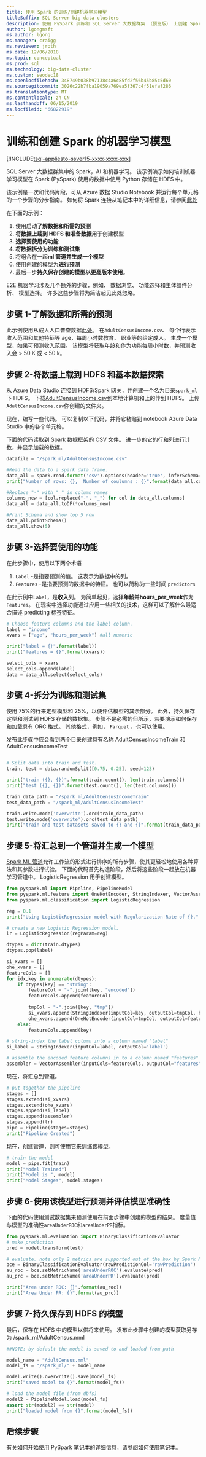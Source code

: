 ```yaml
---
title: 使用 Spark 的训练/创建机器学习模型
titleSuffix: SQL Server big data clusters
description: 使用 PySpark 训练和 SQL Server 大数据群集 （预览版） 上创建 Spark 机器学习模型。
author: lgongmsft
ms.author: lgong
ms.manager: craigg
ms.reviewer: jroth
ms.date: 12/06/2018
ms.topic: conceptual
ms.prod: sql
ms.technology: big-data-cluster
ms.custom: seodec18
ms.openlocfilehash: 348749b038b97138c4a6c85fd2f56b45b85c5d60
ms.sourcegitcommit: 3026c22b7fba19059a769ea5f367c4f51efaf286
ms.translationtype: MT
ms.contentlocale: zh-CN
ms.lasthandoff: 06/15/2019
ms.locfileid: "66822919"
---
```

# <a name="train-and-create-machine-learning-models-with-spark"></a>训练和创建 Spark 的机器学习模型

[!INCLUDE[tsql-appliesto-ssver15-xxxx-xxxx-xxx](../includes/tsql-appliesto-ssver15-xxxx-xxxx-xxx.md)]

SQL Server 大数据群集中的 Spark，AI 和机器学习。 该示例演示如何培训机器学习模型在 Spark (PySpark) 使用的数据中使用 Python 存储在 HDFS 中。 

该示例是一次和代码片段，可从 Azure 数据 Studio Notebook 并运行每个单元格的一个步骤的分步指南。 如何将 Spark 连接从笔记本中的详细信息，请参阅[此处](notebooks-guidance.md)

在下面的示例：

1. 使用启动**了解数据和所需的预测**
2. **将数据上载到 HDFS 和准备数据**用于创建模型
3. **选择要使用的功能**
4. **将数据拆分为训练和测试集**
5. 将组合在一起**ml 管道并生成一个模型**
6. 使用创建的模型为**进行预测**
7. 最后一步**持久保存创建的模型以更高版本使用**。

E2E 机器学习涉及几个额外的步骤，例如、 数据浏览、 功能选择和主体组件分析、 模型选择。 许多这些步骤将为简洁起见此处忽略。

## <a name="step-1---understanding-the-data-and-prediction-desired"></a>步骤 1-了解数据和所需的预测

此示例使用从成人人口普查数据[此处]( https://amldockerdatasets.azureedge.net/AdultCensusIncome.csv )。 在`AdultCensusIncome.csv`、 每个行表示收入范围和其他特征等 age，每周小时数教育、 职业等的给定成人。 生成一个模型，如果可预测收入范围。 该模型将获取年龄和作为功能每周小时数，并预测收入会 > 50 K 或 < 50 k。 

## <a name="step-2---upload-the-data-to-hdfs-and-basic-explorations-on-data"></a>步骤 2-将数据上载到 HDFS 和基本数据探索
从 Azure Data Studio 连接到 HDFS/Spark 网关，并创建一个名为目录`spark_ml`下 HDFS。 下载[AdultCensusIncome.csv]( https://amldockerdatasets.azureedge.net/AdultCensusIncome.csv )到本地计算机和上的传到 HDFS。 上传`AdultCensusIncome.csv`你创建的文件夹。


现在，编写一些代码。 可以复制以下代码，并将它粘贴到 notebook Azure Data Studio 中的各个单元格。 

下面的代码读取到 Spark 数据框架的 CSV 文件。 进一步的它的行和列进行计数，并显示加载的数据。

```python
datafile = "/spark_ml/AdultCensusIncome.csv"

#Read the data to a spark data frame.
data_all = spark.read.format('csv').options(header='true', inferSchema='true', ignoreLeadingWhiteSpace='true', ignoreTrailingWhiteSpace='true').load(datafile)
print("Number of rows: {},  Number of coulumns : {}".format(data_all.count(), len(data_all.columns)))

#Replace "-" with "_" in column names
columns_new = [col.replace("-", "_") for col in data_all.columns]
data_all = data_all.toDF(*columns_new)

#Print Schema and show top 5 row
data_all.printSchema() 
data_all.show(5)
```

## <a name="step-3---select-features-to-use"></a>步骤 3-选择要使用的功能

在此步骤中，使用以下两个术语
1. `Label`    -是指要预测的值。 这表示为数据中的列。  
2. `Features` -是指要预测的数据中的特征。 也可以简称为一些时间 `predictors` 

在此示例中`Label`，是**收入**列。 为简单起见，选择**年龄**并**hours_per_week**作为`Features`。 在现实中选择功能通过应用一些相关的技术，这样可以了解什么最适合描述 predicting 标签特征。

```python
# Choose feature columns and the label column.
label = "income"
xvars = ["age", "hours_per_week"] #all numeric

print("label = {}".format(label))
print("features = {}".format(xvars))

select_cols = xvars
select_cols.append(label)
data = data_all.select(select_cols)

```

## <a name="step-4---split-as-training-and-test-set"></a>步骤 4-拆分为训练和测试集

使用 75%的行来定型模型和 25%，以便评估模型的其余部分。 此外，持久保存定型和测试到 HDFS 存储的数据集。 步骤不是必需的但所示，若要演示如何保存和加载具有 ORC 格式。 其他格式，例如， `Parquet` ，也可以使用。

发布此步骤中应会看到两个目录创建具有名称 AdultCensusIncomeTrain 和 AdultCensusIncomeTest

```python

# Split data into train and test.
train, test = data.randomSplit([0.75, 0.25], seed=123)

print("train ({}, {})".format(train.count(), len(train.columns)))
print("test ({}, {})".format(test.count(), len(test.columns)))

train_data_path = "/spark_ml/AdultCensusIncomeTrain"
test_data_path = "/spark_ml/AdultCensusIncomeTest"

train.write.mode('overwrite').orc(train_data_path)
test.write.mode('overwrite').orc(test_data_path)
print("train and test datasets saved to {} and {}".format(train_data_path, test_data_path))

```

## <a name="step-5---put-together-a-pipeline-and-build-a-model"></a>步骤 5-将汇总到一个管道并生成一个模型
[Spark ML 管道](https://spark.apache.org/docs/2.3.1/ml-pipeline.html)允许工作流的形式进行排序的所有步骤，使其更轻松地使用各种算法和其参数进行试验。 下面的代码首先构造阶段，然后将这些阶段一起放在机器学习管道中。  LogisticRegression 用于创建模型。

```python
from pyspark.ml import Pipeline, PipelineModel
from pyspark.ml.feature import OneHotEncoder, StringIndexer, VectorAssembler
from pyspark.ml.classification import LogisticRegression

reg = 0.1
print("Using LogisticRegression model with Regularization Rate of {}.".format(reg))

# create a new Logistic Regression model.
lr = LogisticRegression(regParam=reg)

dtypes = dict(train.dtypes)
dtypes.pop(label)

si_xvars = []
ohe_xvars = []
featureCols = []
for idx,key in enumerate(dtypes):
    if dtypes[key] == "string":
        featureCol = "-".join([key, "encoded"])
        featureCols.append(featureCol)
        
        tmpCol = "-".join([key, "tmp"])
        si_xvars.append(StringIndexer(inputCol=key, outputCol=tmpCol, handleInvalid="skip")) #, handleInvalid="keep"
        ohe_xvars.append(OneHotEncoder(inputCol=tmpCol, outputCol=featureCol))
    else:
        featureCols.append(key)

# string-index the label column into a column named "label"
si_label = StringIndexer(inputCol=label, outputCol='label')

# assemble the encoded feature columns in to a column named "features"
assembler = VectorAssembler(inputCols=featureCols, outputCol="features")

```

现在，将汇总到管道。 

```python
# put together the pipeline
stages = []
stages.extend(si_xvars)
stages.extend(ohe_xvars)
stages.append(si_label)
stages.append(assembler)
stages.append(lr)
pipe = Pipeline(stages=stages)
print("Pipeline Created")

```

现在，创建管道，则可使用它来训练该模型。

```python
# train the model
model = pipe.fit(train)
print("Model Trained")
print("Model is ", model)
print("Model Stages", model.stages)

```

## <a name="step-6---predict-using-the-model-and-evaluate-the-model-accuracy"></a>步骤 6-使用该模型进行预测并评估模型准确性
下面的代码使用测试数据集来预测使用在前面步骤中创建的模型的结果。 度量值与模型的准确性`areaUnderROC`和`areaUnderPR`指标。

```python
from pyspark.ml.evaluation import BinaryClassificationEvaluator
# make prediction
pred = model.transform(test)

# evaluate. note only 2 metrics are supported out of the box by Spark ML.
bce = BinaryClassificationEvaluator(rawPredictionCol='rawPrediction')
au_roc = bce.setMetricName('areaUnderROC').evaluate(pred)
au_prc = bce.setMetricName('areaUnderPR').evaluate(pred)

print("Area under ROC: {}".format(au_roc))
print("Area Under PR: {}".format(au_prc))
```


## <a name="step-7---persist-the-models-to-hdfs"></a>步骤 7-持久保存到 HDFS 的模型
最后，保存在 HDFS 中的模型以供将来使用。 发布此步骤中创建的模型获取另存为 /spark_ml/AdultCensus.mml

```python
##NOTE: by default the model is saved to and loaded from path

model_name = "AdultCensus.mml"
model_fs = "/spark_ml/" + model_name

model.write().overwrite().save(model_fs)
print("saved model to {}".format(model_fs))

# load the model file (from dbfs)
model2 = PipelineModel.load(model_fs)
assert str(model2) == str(model)
print("loaded model from {}".format(model_fs))
```

## <a name="next-steps"></a>后续步骤

有关如何开始使用 PySpark 笔记本的详细信息，请参阅[如何使用笔记本](notebooks-guidance.md)。